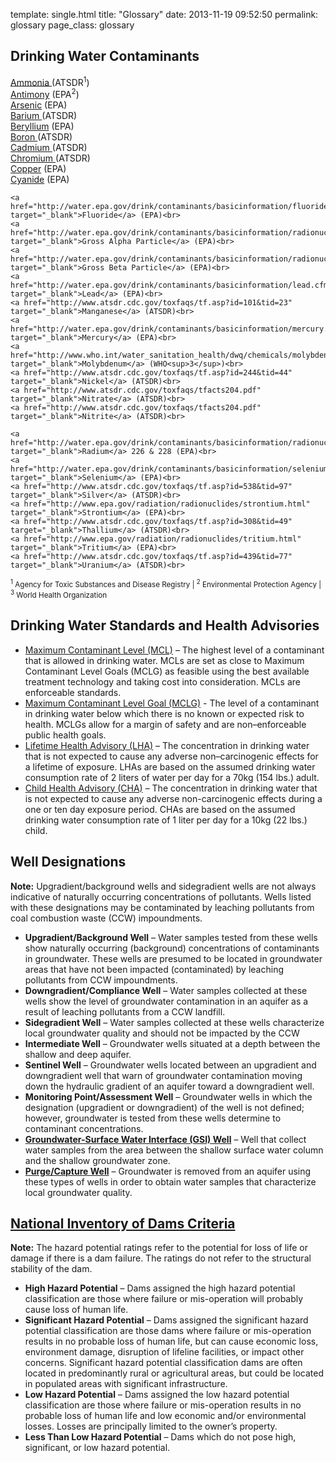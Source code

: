 template: single.html
title: "Glossary"
date:   2013-11-19 09:52:50
permalink: glossary
page_class: glossary

## Drinking Water Contaminants

<div class="row space-below">
  <div class="glossary-col-layout">
    <a href="http://www.atsdr.cdc.gov/toxfaqs/tf.asp?id=10&tid=2" target="_blank">Ammonia </a> (ATSDR<sup>1</sup>)<br>
    <a href="http://water.epa.gov/drink/contaminants/basicinformation/antimony.cfm" target="_blank">Antimony</a> (EPA<sup>2</sup>)<br>
    <a href="http://water.epa.gov/drink/contaminants/basicinformation/arsenic.cfm" target="_blank">Arsenic</a> (EPA)<br>
    <a href="http://www.atsdr.cdc.gov/toxfaqs/tf.asp?id=326&tid=57" target="_blank">Barium </a>(ATSDR)<br>
    <a href="http://water.epa.gov/drink/contaminants/basicinformation/beryllium.cfm" target="_blank">Beryllium</a> (EPA)<br>
    <a href="http://www.atsdr.cdc.gov/toxfaqs/tf.asp?id=452&tid=80" target="_blank">Boron </a>(ATSDR)<br>
    <a href="http://www.atsdr.cdc.gov/toxfaqs/tf.asp?id=47&tid=15" target="_blank">Cadmium </a>(ATSDR)<br>
    <a href="http://www.atsdr.cdc.gov/toxfaqs/tf.asp?id=61&tid=17" target="_blank">Chromium </a>(ATSDR)<br>
    <a href="http://water.epa.gov/drink/contaminants/basicinformation/copper.cfm" target="_blank">Copper</a> (EPA)<br>
    <a href="http://water.epa.gov/drink/contaminants/basicinformation/cyanide.cfm" target="_blank">Cyanide</a> (EPA)<br>
  
    <a href="http://water.epa.gov/drink/contaminants/basicinformation/fluoride.cfm" target="_blank">Fluoride</a> (EPA)<br>
    <a href="http://water.epa.gov/drink/contaminants/basicinformation/radionuclides.cfm" target="_blank">Gross Alpha Particle</a> (EPA)<br>
    <a href="http://water.epa.gov/drink/contaminants/basicinformation/radionuclides.cfm" target="_blank">Gross Beta Particle</a> (EPA)<br>
    <a href="http://water.epa.gov/drink/contaminants/basicinformation/lead.cfm" target="_blank">Lead</a> (EPA)<br>
    <a href="http://www.atsdr.cdc.gov/toxfaqs/tf.asp?id=101&tid=23" target="_blank">Manganese</a> (ATSDR)<br>
    <a href="http://water.epa.gov/drink/contaminants/basicinformation/mercury.cfm" target="_blank">Mercury</a> (EPA)<br>
    <a href="http://www.who.int/water_sanitation_health/dwq/chemicals/molybdenum.pdf" target="_blank">Molybdenum</a> (WHO<sup>3</sup>)<br>
    <a href="http://www.atsdr.cdc.gov/toxfaqs/tf.asp?id=244&tid=44" target="_blank">Nickel</a> (ATSDR)<br>
    <a href="http://www.atsdr.cdc.gov/toxfaqs/tfacts204.pdf" target="_blank">Nitrate</a> (ATSDR)<br>
    <a href="http://www.atsdr.cdc.gov/toxfaqs/tfacts204.pdf" target="_blank">Nitrite</a> (ATSDR)<br>
  
    <a href="http://water.epa.gov/drink/contaminants/basicinformation/radionuclides.cfm" target="_blank">Radium</a> 226 & 228 (EPA)<br>
    <a href="http://water.epa.gov/drink/contaminants/basicinformation/selenium.cfm" target="_blank">Selenium</a> (EPA)<br>
    <a href="http://www.atsdr.cdc.gov/toxfaqs/tf.asp?id=538&tid=97" target="_blank">Silver</a> (ATSDR)<br>
    <a href="http://www.epa.gov/radiation/radionuclides/strontium.html" target="_blank">Strontium</a> (EPA)<br>
    <a href="http://www.atsdr.cdc.gov/toxfaqs/tf.asp?id=308&tid=49" target="_blank">Thallium</a> (ATSDR)<br>
    <a href="http://www.epa.gov/radiation/radionuclides/tritium.html" target="_blank">Tritium</a> (EPA)<br>
    <a href="http://www.atsdr.cdc.gov/toxfaqs/tf.asp?id=439&tid=77" target="_blank">Uranium</a> (ATSDR)<br>
  </div>
</div>

<p><small><sup>1</sup> Agency for Toxic Substances and Disease Registry | <sup>2</sup> Environmental Protection Agency | <sup>3</sup> World Health Organization</small></p>

<a name="drinking-water-standards-and-health-advisories" id="Drinking Water Standards and Health Advisories"></a>
## Drinking Water Standards and Health Advisories

- <a href="http://www.epa.gov/safewater/consumer/pdf/mcl.pdf" target="_blank">Maximum Contaminant Level (MCL)</a> – The highest level of a contaminant that is allowed in drinking water. MCLs are set as close to Maximum Contaminant Level Goals (MCLG) as feasible using the best available treatment technology and taking cost into consideration. MCLs are enforceable standards.</li>
- <a href="http://www.epa.gov/safewater/consumer/pdf/mcl.pdf" target="_blank">Maximum Contaminant Level Goal (MCLG)</a> - The level of a contaminant in drinking water below which there is no known or expected risk to health. MCLGs allow for a margin of safety and are non–enforceable public health goals.</li>
- <a href="http://water.epa.gov/action/advisories/drinking/upload/dwstandards2012.pdf" target="_blank">Lifetime Health Advisory (LHA)</a> – The concentration in drinking water that is not expected to cause any adverse non–carcinogenic effects for a lifetime of exposure. LHAs are based on the assumed drinking water consumption rate of 2 liters of water per day for a 70kg (154 lbs.) adult.</li>
- <a href="http://water.epa.gov/action/advisories/drinking/upload/dwstandards2012.pdf" target="_blank">Child Health Advisory (CHA)</a>  – The concentration in drinking water that is not expected to cause any adverse non-carcinogenic effects during a one or ten day exposure period. CHAs are based on the assumed drinking water consumption rate of 1 liter per day for a 10kg (22 lbs.) child.</li>

<a name="well-designations" id="Well Designations"></a>
## Well Designations

**Note:** Upgradient/background wells and sidegradient wells are not always indicative of naturally occurring concentrations of pollutants. Wells listed with these designations may be contaminated by leaching pollutants from coal combustion waste (CCW) impoundments.<br>

- **Upgradient/Background Well** – Water samples tested from these wells show naturally occurring (background) concentrations of contaminants in groundwater. These wells are presumed to be located in groundwater areas that have not been impacted (contaminated) by leaching pollutants from CCW impoundments.
- **Downgradient/Compliance Well**  – Water samples collected at these wells show the level of groundwater contamination in an aquifer as a result of leaching pollutants from a CCW landfill.
- **Sidegradient Well**  – Water samples collected at these wells characterize local groundwater quality and should not be impacted by the CCW
- **Intermediate Well**  – Groundwater wells situated at a depth between the shallow and deep aquifer.
- **Sentinel Well**  – Groundwater wells located between an upgradient and downgradient well that warn of groundwater contamination moving down the hydraulic gradient of an aquifer toward a downgradient well.
- **Monitoring Point/Assessment Well**  – Groundwater wells in which the designation (upgradient or downgradient) of the well is not defined; however, groundwater is tested from these wells determine to contaminant concentrations.
- <a href="http://www.ch2m.com/corporate/markets/environmental/conferences/battelle/CH2M-HILL-groundwater-surface-interface.pdf" target="_blank">**Groundwater-Surface Water Interface (GSI) Well**</a>
– Well that collect water samples from the area between the shallow surface water column and the shallow groundwater zone.<br>
- <a href="http://www.ch2m.com/corporate/markets/environmental/conferences/battelle/CH2M-HILL-groundwater-surface-interface.pdf" target="_blank">**Purge/Capture Well**</a>  – Groundwater is removed from an aquifer using these types of wells in order to obtain water samples that characterize local groundwater quality.



<a name="national-inventory-of-dams-criteria" id="Drinking Water Contaminants"></a>
## [National Inventory of Dams Criteria](http://www.epa.gov/osw/nonhaz/industrial/special/fossil/coalash-faqs.htm#13)

**Note:** The hazard potential ratings refer to the potential for loss of life or damage if there is a dam failure. The ratings do not refer to the structural stability of the dam.

- **High Hazard Potential** – Dams assigned the high hazard potential classification are those where failure or mis-operation will probably cause loss of human life.
- **Significant Hazard Potential** – Dams assigned the significant hazard potential classification are those dams where failure or mis-operation results in no probable loss of human life, but can cause economic loss, environment damage, disruption of lifeline facilities, or impact other concerns. Significant hazard potential classification dams are often located in predominantly rural or agricultural areas, but could be located in populated areas with significant infrastructure.
- **Low Hazard Potential** – Dams assigned the low hazard potential classification are those where failure or mis-operation results in no probable loss of human life and low economic and/or environmental losses. Losses are principally limited to the owner’s property.
- **Less Than Low Hazard Potential** – Dams which do not pose high, significant, or low hazard potential.
